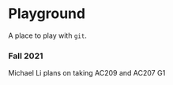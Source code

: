 # Playground

A place to play with `git`.

### Fall 2021
Michael Li plans on taking AC209 and AC207
G1


